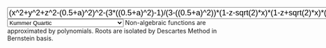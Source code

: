 <input type="text" id="inp" value="(x^2+y^2+z^2-(0.5+a)^2)^2-(3*((0.5+a)^2)-1)/(3-((0.5+a)^2))*(1-z-sqrt(2)*x)*(1-z+sqrt(2)*x)*(1+z+sqrt(2)*y)*(1+z-sqrt(2)*y)"  onkeypress="if((event.which ? event.which : event.keyCode)==13) { cdy.evokeCS('fun(x,y,z) := (' + this.value + '); init();'); }" size="80" style="font-size:18px">
<select id="sel" onchange="document.getElementById('inp').value = this.value; cdy.evokeCS('fun(x,y,z) := (' + this.value + '); init();');" style="width:20em;">  
  <option value="(x^2+y^2+z^2-(0.5+a)^2)^2-(3*((0.5+a)^2)-1)/(3-((0.5+a)^2))*(1-z-sqrt(2)*x)*(1-z+sqrt(2)*x)*(1+z+sqrt(2)*y)*(1+z-sqrt(2)*y)">Kummer Quartic</option>
  <option value="4*((a*(1+sqrt(5))/2)^2*x^2-y^2)*((a*(1+sqrt(5))/2)^2*y^2-z^2)*((a*(1+sqrt(5))/2)^2*z^2-x^2)-1*(1+2*(a*(1+sqrt(5))/2))*(x^2+y^2+z^2-1)^2">Barth Sextic</option>
  <option value="-2*a/125+x^8+y^8+z^8-2*x^6-2*y^6-2*z^6+1.25*x^4+1.25*y^4+1.25*z^4-0.25*x^2-0.25*y^2-0.25*z^2+0.03125">Chmutov Octic</option>
  <option value="a*(-1/4*(1-sqrt(2))*(x^2+y^2)^2+(x^2+y^2)*((1-1/sqrt(2))*z^2+1/8*(2-7*sqrt(2)))-z^4+(0.5+sqrt(2))*z^2-1/16*(1-12*sqrt(2)))^2-(cos(0*pi/4)*x+sin(0*pi/4)*y-1)*(cos(pi/4)*x+sin(pi/4)*y-1)*(cos(2*pi/4)*x+sin(2*pi/4)*y-1)*(cos(3*pi/4)*x+sin(3*pi/4)*y-1)*(cos(4*pi/4)*x+sin(4*pi/4)*y-1)*(cos(5*pi/4)*x+sin(5*pi/4)*y-1)*(cos(6*pi/4)*x+sin(6*pi/4)*y-1)*(cos(7*pi/4)*x+sin(7*pi/4)*y-1)">
    Endraß Octic
  </option>
  <option value="x^2+y^2+z^2-1">Ball</option>
  <option value="k = 6; x^k+y^k+z^k-1">Cube</option>
  <option value="x^2+z^2-1/3*(1+y)^3*(1-y)^3">Citric</option>
  <option value="x^2+y^2+z^3-z^2">Ding Dong</option>
  <option value="x^3+x^2*z^2-y^2">Hummingbird</option>
  <option value="x^2-x^3+y^2+y^4+z^3-z^4">Vis a Vis</option>
  <option value="(x^2+9/4*y^2+z^2-1)^3-x^2*z^3-9/80*y^2*z^3">Sweet</option>
  <option value="k=a*2;(x+(k/2-1))*(x^2+y^2+z^2-k^2/4)+z^2">Parabolic Ring Cyclide</option>
  <option value="cos(2*x)*sin(2*y) + cos(2*y)*sin(2*z) + cos(2*z)*sin(2*x)+a">Gyroid</option>
  <option value="cos(2*x)+cos(2*y)+cos(2*z)+a">Schwarz P</option>
</select>
</div>
    Non-algebraic functions are approximated by polynomials.
    Roots are isolated by Descartes Method in Bernstein basis.
    
